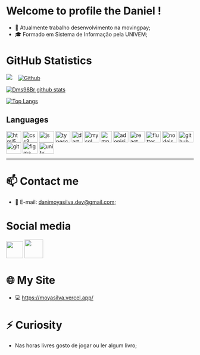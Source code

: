 # Welcome to profile the Daniel !

- 🔭 Atualmente trabalho desenvolvimento na movingpay;
- 🎓 Formado em Sistema de Informação pela UNIVEM;

# GitHub Statistics
![](https://visitor-badge.laobi.icu/badge?page_id=Dms98Br.Dms98Br)&nbsp;&nbsp;&nbsp;
 [![Github](https://img.shields.io/github/followers/Dms98Br?label=Follow&style=social)](https://github.com/Dms98Br)

[![Dms98Br github stats](https://github-readme-stats.vercel.app/api?username=Dms98Br&show_icons=true&theme=merko)](https://github.com/anuraghazra/github-readme-stats)

[![Top Langs](https://github-readme-stats.vercel.app/api/top-langs/?username=Dms98Br&show_icons=true&theme=merko)](https://github.com/anuraghazra/github-readme-stats)
## Languages
<div style="display: inline_block">
 <img align="center" alt="html5" height="30" width="40" src="https://cdn.jsdelivr.net/gh/devicons/devicon/icons/html5/html5-original.svg" />
 <img align="center" alt="css3" height="30" width="40" src="https://cdn.jsdelivr.net/gh/devicons/devicon/icons/css3/css3-original.svg" />
 <img align="center" alt="js" height="30" width="40" src="https://cdn.jsdelivr.net/gh/devicons/devicon/icons/javascript/javascript-original.svg" />
 <img align="center" alt="typescript" height="30" width="40" src="https://cdn.jsdelivr.net/gh/devicons/devicon/icons/typescript/typescript-original.svg" />
 <img align="center" alt="dart" height="30" src="https://cdn.jsdelivr.net/gh/devicons/devicon/icons/dart/dart-original.svg" />
 <img align="center" alt="mysql" height="30" width="40" src="https://cdn.jsdelivr.net/gh/devicons/devicon/icons/mysql/mysql-original.svg" />
 <img align="center" alt="mongodb" height="30" src="https://cdn.jsdelivr.net/gh/devicons/devicon/icons/mongodb/mongodb-original.svg" />
 <img align="center" alt="adonisjs" height="30" width="40" src="https://cdn.jsdelivr.net/gh/devicons/devicon/icons/adonisjs/adonisjs-original.svg" />
 <img align="center" alt="react" height="30" width="40" src="https://cdn.jsdelivr.net/gh/devicons/devicon/icons/react/react-original.svg" />
 <img align="center" alt="flutter" height="30" width="40" src="https://cdn.jsdelivr.net/gh/devicons/devicon/icons/flutter/flutter-original.svg" />
 <img align="center" alt="nodejs" height="30" width="40" src="https://cdn.jsdelivr.net/gh/devicons/devicon/icons/nodejs/nodejs-original.svg" />
 <img align="center" alt="github" height="30" width="40" src="https://cdn.jsdelivr.net/gh/devicons/devicon/icons/git/git-original.svg" />
 <img align="center" alt="git" height="30" width="40" src="https://cdn.jsdelivr.net/gh/devicons/devicon/icons/github/github-original.svg" />
 <img align="center" alt="figma" height="30" width="40" src="https://cdn.jsdelivr.net/gh/devicons/devicon/icons/figma/figma-original.svg" />
 <img align="center" alt="unity" height="30" width="40" src="https://cdn.jsdelivr.net/gh/devicons/devicon/icons/unity/unity-original.svg" />
</div>
<hr/>
 
# 📫 Contact me
- 📨 E-mail: danimoyasilva.dev@gmail.com;

# Social media
[<img width="45" src= "https://cdn.iconscout.com/icon/free/png-256/linkedin-42-151143.png">](https://www.linkedin.com/in/daniel-moya-da-silva-dev/)
 [<img width="50" src="https://camo.githubusercontent.com/9ac4a1f7f5ea0f573451b5ddc06e29c8aa113a85/68747470733a2f2f692e696d6775722e636f6d2f6948326a6468562e706e67" />](https://www.instagram.com/dms_br98)

# 🌐 My Site
- 💻 https://moyasilva.vercel.app/

# ⚡ Curiosity
- Nas horas livres gosto de jogar ou ler algum livro;
